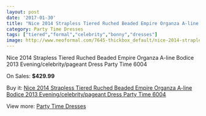 ```yaml
---
layout: post
date: '2017-01-30'
title: "Nice 2014 Strapless Tiered Ruched Beaded Empire Organza A-line Bodice 2013 Evening/celebrity/pageant Dress Party Time 6004"
category: Party Time Dresses
tags: ["tiered","formal","celebrity","bonny","dresses"]
image: http://www.neoformal.com/7645-thickbox_default/nice-2014-strapless-tiered-ruched-beaded-empire-organza-a-line-bodice-2013-evening-celebrity-pageant-dress-party-time-6004.jpg
---
```

Nice 2014 Strapless Tiered Ruched Beaded Empire Organza A-line Bodice 2013 Evening/celebrity/pageant Dress Party Time 6004

On Sales: **$429.99**
<a href="https://www.neoformal.com/en/party-time-dresses/2710-nice-2014-strapless-tiered-ruched-beaded-empire-organza-a-line-bodice-2013-evening-celebrity-pageant-dress-party-time-6004.html"><amp-img layout="responsive" width="600" height="600" src="//www.neoformal.com/7645-thickbox_default/nice-2014-strapless-tiered-ruched-beaded-empire-organza-a-line-bodice-2013-evening-celebrity-pageant-dress-party-time-6004.jpg" alt="Nice 2014 Strapless Tiered Ruched Beaded Empire Organza A-line Bodice 2013 Evening/celebrity/pageant Dress Party Time 6004 0" /></a>
<a href="https://www.neoformal.com/en/party-time-dresses/2710-nice-2014-strapless-tiered-ruched-beaded-empire-organza-a-line-bodice-2013-evening-celebrity-pageant-dress-party-time-6004.html"><amp-img layout="responsive" width="600" height="600" src="//www.neoformal.com/7649-thickbox_default/nice-2014-strapless-tiered-ruched-beaded-empire-organza-a-line-bodice-2013-evening-celebrity-pageant-dress-party-time-6004.jpg" alt="Nice 2014 Strapless Tiered Ruched Beaded Empire Organza A-line Bodice 2013 Evening/celebrity/pageant Dress Party Time 6004 1" /></a>
<a href="https://www.neoformal.com/en/party-time-dresses/2710-nice-2014-strapless-tiered-ruched-beaded-empire-organza-a-line-bodice-2013-evening-celebrity-pageant-dress-party-time-6004.html"><amp-img layout="responsive" width="600" height="600" src="//www.neoformal.com/7648-thickbox_default/nice-2014-strapless-tiered-ruched-beaded-empire-organza-a-line-bodice-2013-evening-celebrity-pageant-dress-party-time-6004.jpg" alt="Nice 2014 Strapless Tiered Ruched Beaded Empire Organza A-line Bodice 2013 Evening/celebrity/pageant Dress Party Time 6004 2" /></a>
<a href="https://www.neoformal.com/en/party-time-dresses/2710-nice-2014-strapless-tiered-ruched-beaded-empire-organza-a-line-bodice-2013-evening-celebrity-pageant-dress-party-time-6004.html"><amp-img layout="responsive" width="600" height="600" src="//www.neoformal.com/7647-thickbox_default/nice-2014-strapless-tiered-ruched-beaded-empire-organza-a-line-bodice-2013-evening-celebrity-pageant-dress-party-time-6004.jpg" alt="Nice 2014 Strapless Tiered Ruched Beaded Empire Organza A-line Bodice 2013 Evening/celebrity/pageant Dress Party Time 6004 3" /></a>
<a href="https://www.neoformal.com/en/party-time-dresses/2710-nice-2014-strapless-tiered-ruched-beaded-empire-organza-a-line-bodice-2013-evening-celebrity-pageant-dress-party-time-6004.html"><amp-img layout="responsive" width="600" height="600" src="//www.neoformal.com/7646-thickbox_default/nice-2014-strapless-tiered-ruched-beaded-empire-organza-a-line-bodice-2013-evening-celebrity-pageant-dress-party-time-6004.jpg" alt="Nice 2014 Strapless Tiered Ruched Beaded Empire Organza A-line Bodice 2013 Evening/celebrity/pageant Dress Party Time 6004 4" /></a>

Buy it: [Nice 2014 Strapless Tiered Ruched Beaded Empire Organza A-line Bodice 2013 Evening/celebrity/pageant Dress Party Time 6004](https://www.neoformal.com/en/party-time-dresses/2710-nice-2014-strapless-tiered-ruched-beaded-empire-organza-a-line-bodice-2013-evening-celebrity-pageant-dress-party-time-6004.html "Nice 2014 Strapless Tiered Ruched Beaded Empire Organza A-line Bodice 2013 Evening/celebrity/pageant Dress Party Time 6004")

View more: [Party Time Dresses](https://www.neoformal.com/en/25-party-time-dresses "Party Time Dresses")